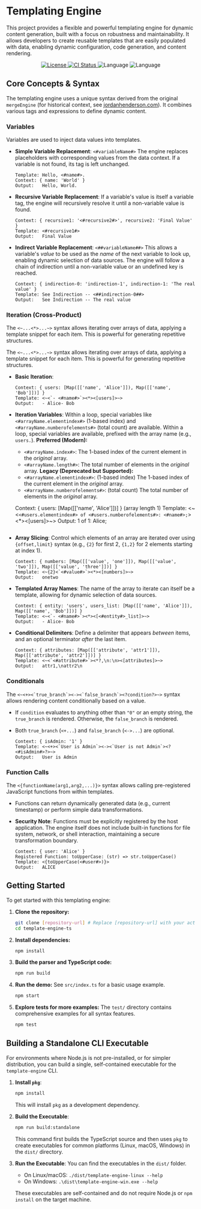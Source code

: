 # Templating Engine

This project provides a flexible and powerful templating engine for dynamic content generation, built with a focus on robustness and maintainability. It allows developers to create reusable templates that are easily populated with data, enabling dynamic configuration, code generation, and content rendering.

<p align="center">
    <a href="https://github.com/betsalel-williamson/Templating-Engine/blob/main/LICENSE">
        <img alt="License" src="https://img.shields.io/github/license/betsalel-williamson/Templating-Engine?style=flat-square&color=blue">
    </a>
    <a href="https://github.com/betsalel-williamson/Templating-Engine/actions/workflows/ci.yml">
        <img alt="CI Status" src="https://github.com/betsalel-williamson/Templating-Engine/actions/workflows/ci.yml/badge.svg">
    </a>
    <img alt="Language" src="https://img.shields.io/github/languages/count/betsalel-williamson/Templating-Engine?style=flat-square">
    <img alt="Language" src="https://img.shields.io/github/languages/top/betsalel-williamson/Templating-Engine?style=flat-square">
</p>

## Core Concepts & Syntax

The templating engine uses a unique syntax derived from the original `mergeEngine` (for historical context, see [jordanhenderson.com](https://jordanhenderson.com/)). It combines various tags and expressions to define dynamic content.

### Variables

Variables are used to inject data values into templates.

* **Simple Variable Replacement**: `<#variableName#>`
    The engine replaces placeholders with corresponding values from the data context. If a variable is not found, its tag is left unchanged.

    ```rpl
    Template: Hello, <#name#>.
    Context: { name: 'World' }
    Output:   Hello, World.
    ```

* **Recursive Variable Replacement**: If a variable's value is itself a variable tag, the engine will recursively resolve it until a non-variable value is found.

    ```rpl
    Context: { recursive1: '<#recursive2#>', recursive2: 'Final Value' }
    Template: <#recursive1#>
    Output:   Final Value
    ```

* **Indirect Variable Replacement**: `<##variableName##>`
    This allows a variable's *value* to be used as the *name* of the next variable to look up, enabling dynamic selection of data sources. The engine will follow a chain of indirection until a non-variable value or an undefined key is reached.

    ```rpl
    Context: { indirection-0: 'indirection-1', indirection-1: 'The real value' }
    Template: See Indirection -- <##indirection-0##>
    Output:   See Indirection -- The real value
    ```

### Iteration (Cross-Product)

The `<~...<*>...~>` syntax allows iterating over arrays of data, applying a template snippet for each item. This is powerful for generating repetitive structures.


The `<~...<*>...~>` syntax allows iterating over arrays of data, applying a template snippet for each item. This is powerful for generating repetitive structures.

* **Basic Iteration**:

    ```rpl
    Context: { users: [Map([['name', 'Alice']]), Map([['name', 'Bob']])] }
    Template: <~<`- <#name#>`><*><[users]>~>
    Output:   - Alice- Bob
    ```

* **Iteration Variables**: Within a loop, special variables like `<#arrayName.elementindex#>` (1-based index) and `<#arrayName.numberofelements#>` (total count) are available.
    Within a loop, special variables are available, prefixed with the array name (e.g., `users.`).
    **Preferred (Modern):**
    - `<#arrayName.index#>`: The 1-based index of the current element in the *original* array.
    - `<#arrayName.length#>`: The total number of elements in the *original* array.
    **Legacy (Deprecated but Supported):**
    - `<#arrayName.elementindex#>`: (1-based index) The 1-based index of the current element in the *original* array.
    - `<#arrayName.numberofelements#>`: (total count) The total number of elements in the *original* array.

    Context: { users: [Map([['name', 'Alice']])] } (array length 1)
    Template: <~<`<#users.elementindex#> of <#users.numberofelements#>: <#name#>;`><*><[users]>~>
    Output:   1 of 1: Alice;
    ```

* **Array Slicing**: Control which elements of an array are iterated over using `{offset,limit}` syntax (e.g., `{2}` for first 2, `{1,2}` for 2 elements starting at index 1).

    ```rpl
    Context: { numbers: [Map([['value', 'one']]), Map([['value', 'two']]), Map([['value', 'three']])] }
    Template: <~{2}<`<#value#>`><*><[numbers]>~>
    Output:   onetwo
    ```

* **Templated Array Names**: The name of the array to iterate can itself be a template, allowing for dynamic selection of data sources.

    ```rpl
    Context: { entity: 'users', users_list: [Map([['name', 'Alice']]), Map([['name', 'Bob']])] }
    Template: <~<`- <#name#>`><*><[<#entity#>_list]>~>
    Output:   - Alice- Bob
    ```

* **Conditional Delimiters**: Define a delimiter that appears *between* items, and an optional terminator *after* the last item.

    ```rpl
    Context: { attributes: [Map([['attribute', 'attr1']]), Map([['attribute', 'attr2']])] }
    Template: <~<`<#attribute#>`><*?,\n:\n><[attributes]>~>
    Output:   attr1,\nattr2\n
    ```

### Conditionals

The ``<~<+><`true_branch`><-><`false_branch`><?condition?>~>`` syntax allows rendering content conditionally based on a value.

* If `condition` evaluates to anything other than `"0"` or an empty string, the `true_branch` is rendered. Otherwise, the `false_branch` is rendered.
* Both `true_branch` (`<+...`) and `false_branch` (`<->...`) are optional.

    ```rpl
    Context: { isAdmin: '1' }
    Template: <~<+><`User is Admin`><-><`User is not Admin`><?<#isAdmin#>?>~>
    Output:   User is Admin
    ```

### Function Calls

The `<{functionName(arg1,arg2,...)}>` syntax allows calling pre-registered JavaScript functions from within templates.

* Functions can return dynamically generated data (e.g., current timestamp) or perform simple data transformations.
* **Security Note**: Functions must be explicitly registered by the host application. The engine itself does not include built-in functions for file system, network, or shell interaction, maintaining a secure transformation boundary.

    ```rpl
    Context: { user: 'Alice' }
    Registered Function: toUpperCase: (str) => str.toUpperCase()
    Template: <{toUpperCase(<#user#>)}>
    Output:   ALICE
    ```

## Getting Started

To get started with this templating engine:

1. **Clone the repository:**

    ```bash
    git clone [repository-url] # Replace [repository-url] with your actual repo URL
    cd template-engine-ts
    ```

2. **Install dependencies:**

    ```bash
    npm install
    ```

3. **Build the parser and TypeScript code:**

    ```bash
    npm run build
    ```

4. **Run the demo:**
    See `src/index.ts` for a basic usage example.

    ```bash
    npm start
    ```

5. **Explore tests for more examples:**
    The `test/` directory contains comprehensive examples for all syntax features.

    ```bash
    npm test
    ```

## Building a Standalone CLI Executable

For environments where Node.js is not pre-installed, or for simpler distribution, you can build a single, self-contained executable for the `template-engine` CLI.

1.  **Install `pkg`**:
    ```bash
    npm install
    ```
    This will install `pkg` as a development dependency.

2.  **Build the Executable**:
    ```bash
    npm run build:standalone
    ```
    This command first builds the TypeScript source and then uses `pkg` to create executables for common platforms (Linux, macOS, Windows) in the `dist/` directory.

3.  **Run the Executable**:
    You can find the executables in the `dist/` folder.
    -   On Linux/macOS: `./dist/template-engine-linux --help`
    -   On Windows: `.\dist\template-engine-win.exe --help`

    These executables are self-contained and do not require Node.js or `npm install` on the target machine.
